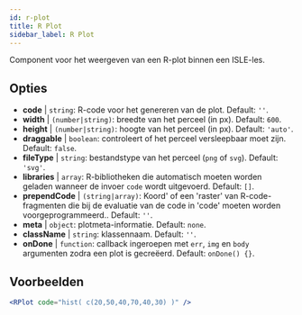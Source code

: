 ```yaml
---
id: r-plot
title: R Plot
sidebar_label: R Plot
---
```


Component voor het weergeven van een R-plot binnen een ISLE-les.

## Opties

* __code__ | `string`: R-code voor het genereren van de plot. Default: `''`.
* __width__ | `(number|string)`: breedte van het perceel (in px). Default: `600`.
* __height__ | `(number|string)`: hoogte van het perceel (in px). Default: `'auto'`.
* __draggable__ | `boolean`: controleert of het perceel versleepbaar moet zijn. Default: `false`.
* __fileType__ | `string`: bestandstype van het perceel (`png` of `svg`). Default: `'svg'`.
* __libraries__ | `array`: R-bibliotheken die automatisch moeten worden geladen wanneer de invoer `code` wordt uitgevoerd. Default: `[]`.
* __prependCode__ | `(string|array)`: Koord' of een 'raster' van R-code-fragmenten die bij de evaluatie van de code in 'code' moeten worden voorgeprogrammeerd.. Default: `''`.
* __meta__ | `object`: plotmeta-informatie. Default: `none`.
* __className__ | `string`: klassennaam. Default: `''`.
* __onDone__ | `function`: callback ingeroepen met `err`, `img` en `body` argumenten zodra een plot is gecreëerd. Default: `onDone() {}`.


## Voorbeelden

```jsx live
<RPlot code="hist( c(20,50,40,70,40,30) )" />
```

